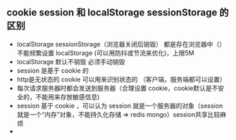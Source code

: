 ## cookie session 和 localStorage sessionStorage 的区别
- localStorage sessionStorage（浏览器关闭后销毁） 都是存在浏览器中（）不能频繁设置 localStorage (可以用防抖或节流来优化)，上限5M
- localStorage 默认不销毁 必须手动销毁
- session 是基于 cookie 的
- http是无状态的 cookie 可以用来识别状态的 （客户端，服务端都可以设置）
- 每次请求服务器时都会发送到服务器（合理设置 cookie，cookie默认是不安全的，不能用来存放敏感信息)
- session 基于 cookie ，可以认为 session 就是一个服务器的对象（session 就是一个“内存”对象，不能持久化存储 => redis mongo）session共享比较麻烦
- 


